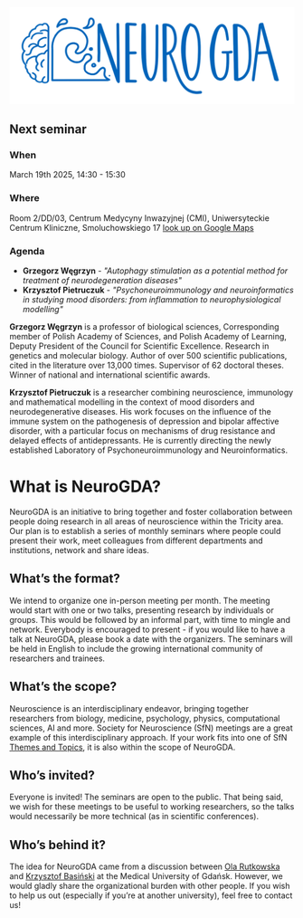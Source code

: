![](assets/img/neurogda_logo.png)

## Next seminar

### When

March 19th 2025, 14:30 - 15:30

### Where 

Room 2/DD/03, Centrum Medycyny Inwazyjnej (CMI), Uniwersyteckie Centrum Kliniczne, Smoluchowskiego 17 [look up on Google Maps](https://maps.app.goo.gl/tLA2EAiwJDySVomu9)

### Agenda

- **Grzegorz Węgrzyn** - _"Autophagy stimulation as a potential method for treatment of neurodegeneration diseases"_
- **Krzysztof Pietruczuk** - _"Psychoneuroimmunology and neuroinformatics in studying mood disorders: from inflammation to neurophysiological modelling"_

**Grzegorz Węgrzyn** is a professor of biological sciences, Corresponding member of Polish Academy of Sciences, and Polish Academy of Learning, Deputy President of the Council for Scientific Excellence. Research in genetics and molecular biology. Author of over 500 scientific publications, cited in the literature over 13,000 times. Supervisor of 62 doctoral theses. Winner of national and international scientific awards.

**Krzysztof Pietruczuk** is a researcher combining neuroscience, immunology and mathematical modelling in the context of mood disorders and neurodegenerative diseases. His work focuses on the influence of the immune system on the pathogenesis of depression and bipolar affective disorder, with a particular focus on mechanisms of drug resistance and delayed effects of antidepressants. He is currently directing the newly established Laboratory of Psychoneuroimmunology and Neuroinformatics.

# What is NeuroGDA?

NeuroGDA is an initiative to bring together and foster collaboration between people doing research in all areas of neuroscience within the Tricity area. Our plan is to establish a series of monthly seminars where people could present their work, meet colleagues from different departments and institutions, network and share ideas.

## What’s the format?
We intend to organize one in-person meeting per month. The meeting would start with one or two talks, presenting research by individuals or groups. This would be followed by an informal part, with time to mingle and network. Everybody is encouraged to present - if you would like to have a talk at NeuroGDA, please book a date with the organizers. The seminars will be held in English to include the growing international community of researchers and trainees.

## What’s the scope?
Neuroscience is an interdisciplinary endeavor, bringing together researchers from biology, medicine, psychology, physics, computational sciences, AI and more. Society for Neuroscience (SfN) meetings are a great example of this interdisciplinary approach. If your work fits into one of SfN [Themes and Topics](https://www.sfn.org/meetings/neuroscience-2025/call-for-abstracts/themes-and-topics), it is also within the scope of NeuroGDA.

## Who’s invited?
Everyone is invited! The seminars are open to the public. That being said, we wish for these meetings to be useful to working researchers, so the talks would necessarily be more technical (as in scientific conferences).

## Who’s behind it?
The idea for NeuroGDA came from a discussion between [Ola Rutkowska](https://rutkowskalab.gumed.edu.pl) and [Krzysztof Basiński](https://anl.gumed.edu.pl) at the Medical University of Gdańsk. However, we would gladly share the organizational burden with other people. If you wish to help us out (especially if you’re at another university), feel free to contact us!


